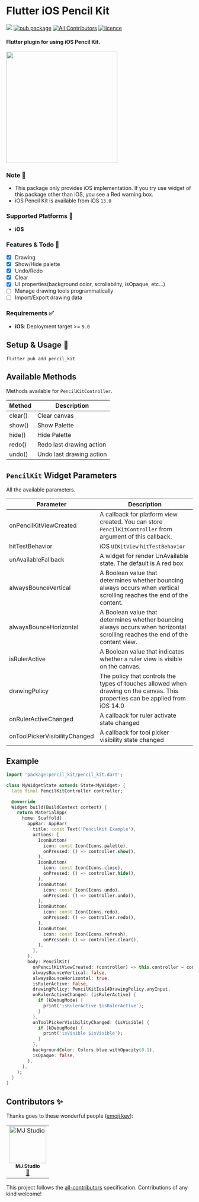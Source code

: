 # Flutter iOS Pencil Kit

[![](https://github.com/mj-studio-library/flutter-pencilkit/actions/workflows/analyze_and_test.yml/badge.svg?branch=main)](https://github.com/mj-studio-library/flutter-pencilkit)
[![pub package](https://img.shields.io/pub/v/pencil_kit.svg)](https://pub.dev/packages/pencil_kit)
[![All Contributors](https://img.shields.io/badge/all_contributors-1-blue.svg?style=flat-square)](#contributors-)
[![licence](https://img.shields.io/badge/licence-MIT-blue.svg)](https://github.com/mj-studio-library/flutter-pencilkit/blob/main/LICENSE)



#### Flutter plugin for using iOS Pencil Kit.

<img src="https://user-images.githubusercontent.com/33388801/197273399-e602b742-87bc-4e59-85fe-76b80915f448.png" width=300/>


### Note 📒
- This package only provides iOS implementation. If you try use widget of this package other than iOS, you see a Red warning box.
- iOS Pencil Kit is available from iOS `13.0`

### Supported Platforms 📱
- **iOS**

### Features & Todo 🌟

- [x] Drawing
- [x] Show/Hide palette
- [x] Undo/Redo
- [x] Clear
- [x] UI properties(background color, scrollability, isOpaque, etc...)
- [ ] Manage drawing tools programmatically
- [ ] Import/Export drawing data

### Requirements ✅
* **iOS**: Deployment target >= `9.0`

## Setup & Usage 🎉

```shell
flutter pub add pencil_kit
```

## Available Methods
Methods available for `PencilKitController`.

| Method  | Description              |
|---------|--------------------------|
| clear() | Clear canvas             |
| show()  | Show Palette             |
| hide()  | Hide Palette             |
| redo()  | Redo last drawing action |
| undo()  | Undo last drawing action |


## `PencilKit` Widget Parameters
All the available parameters.


| Parameter                     | Description                                                                                                                    |
|-------------------------------|--------------------------------------------------------------------------------------------------------------------------------|
| onPencilKitViewCreated        | A callback for platform view created. You can store `PencilKitController` from argument of this callback.                      |
| hitTestBehavior               | iOS `UIKitView` `hitTestBehavior`                                                                                              |
| unAvailableFallback           | A widget for render UnAvailable state. The default is A red box                                                                |
| alwaysBounceVertical          | A Boolean value that determines whether bouncing always occurs when vertical scrolling reaches the end of the content.         |
| alwaysBounceHorizontal        | A Boolean value that determines whether bouncing always occurs when horizontal scrolling reaches the end of the content view.  |
| isRulerActive                 | A Boolean value that indicates whether a ruler view is visible on the canvas.                                                  |
| drawingPolicy                 | The policy that controls the types of touches allowed when drawing on the canvas. This properties can be applied from iOS 14.0 |
| onRulerActiveChanged          | A callback for ruler activate state changed                                                                                    |
| onToolPickerVisibilityChanged | A callback for tool picker visibility state changed                                                                            |

## Example

```dart
import 'package:pencil_kit/pencil_kit.dart';

class MyWidgetState extends State<MyWidget> {
  late final PencilKitController controller;

  @override
  Widget build(BuildContext context) {
    return MaterialApp(
      home: Scaffold(
        appBar: AppBar(
          title: const Text('PencilKit Example'),
          actions: [
            IconButton(
              icon: const Icon(Icons.palette),
              onPressed: () => controller.show(),
            ),
            IconButton(
              icon: const Icon(Icons.close),
              onPressed: () => controller.hide(),
            ),
            IconButton(
              icon: const Icon(Icons.undo),
              onPressed: () => controller.undo(),
            ),
            IconButton(
              icon: const Icon(Icons.redo),
              onPressed: () => controller.redo(),
            ),
            IconButton(
              icon: const Icon(Icons.refresh),
              onPressed: () => controller.clear(),
            ),
          ],
        ),
        body: PencilKit(
          onPencilKitViewCreated: (controller) => this.controller = controller,
          alwaysBounceVertical: false,
          alwaysBounceHorizontal: true,
          isRulerActive: false,
          drawingPolicy: PencilKitIos14DrawingPolicy.anyInput,
          onRulerActiveChanged: (isRulerActive) {
            if (kDebugMode) {
              print('isRulerActive $isRulerActive');
            }
          },
          onToolPickerVisibilityChanged: (isVisible) {
            if (kDebugMode) {
              print('isVisible $isVisible');
            }
          },
          backgroundColor: Colors.blue.withOpacity(0.1),
          isOpaque: false,
        ),
      ),
    );
  }
}

```

## Contributors ✨

Thanks goes to these wonderful people ([emoji key](https://allcontributors.org/docs/en/emoji-key)):

<!-- ALL-CONTRIBUTORS-LIST:START - Do not remove or modify this section -->
<!-- prettier-ignore-start -->
<!-- markdownlint-disable -->
<table>
  <tbody>
    <tr>
      <td align="center"><a href="https://www.mjstudio.net/"><img src="https://avatars.githubusercontent.com/u/33388801?v=4?s=100" width="100px;" alt="MJ Studio"/><br /><sub><b>MJ Studio</b></sub></a><br /><a href="#ideas-mym0404" title="Ideas, Planning, & Feedback">🤔</a></td>
    </tr>
  </tbody>
</table>

<!-- markdownlint-restore -->
<!-- prettier-ignore-end -->

<!-- ALL-CONTRIBUTORS-LIST:END -->

This project follows the [all-contributors](https://github.com/all-contributors/all-contributors) specification. Contributions of any kind welcome!
